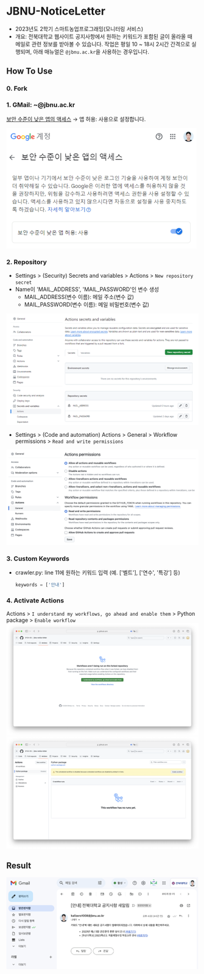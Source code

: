 # JBNU-NoticeLetter
- 2023년도 2학기 스마트농업프로그래밍(모니터링 서비스)
- 개요: 전북대학교 웹사이트 공지사항에서 원하는 키워드가 포함된 글이 올라올 때 메일로 관련 정보를 받아볼 수 있습니다. 작업은 평일 10 ~ 18시 2시간 간격으로 실행되며, 아래 매뉴얼은 `@jbnu.ac.kr`을 사용하는 경우입니다.

## How To Use  
### 0. Fork
### 1. GMail: ~@jbnu.ac.kr

[보안 수준이 낮은 앱의 액세스](https://myaccount.google.com/lesssecureapps?pli=1&rapt=AEjHL4PZOeH6jzDHnTrdcpZ50qdFHgN6WEJmb5muJvWQP3DuLHQx5-M0abBYO6Jy1kx119Iu_cjOYxHbYej7So53JyXUaw29CQ) &rarr; 앱 허용: 사용으로 설정합니다.

<img src='./asset/google.png' width=500/>

### 2. Repository
- Settings > (Security) Secrets and variables > Actions > ```New repository secret```
- Name이 'MAIL_ADDRESS', 'MAIL_PASSWORD'인 변수 생성
  - MAIL_ADDRESS(변수 이름): 메일 주소(변수 값)
  - MAIL_PASSWORD(변수 이름): 메일 비밀번호(변수 값)
  
![](./asset/secret.png)

- Settings > (Code and automation) Actions > General > Workflow permissions > ```Read and write permissions```

![](./asset/permission.png)


### 3. Custom Keywords
- crawler.py: line 11에 원하는 키워드 입력 (예. ['벨트'], ['연수', '특강'] 등)

  ```python
  keywords = ['안내']
  ```
  
### 4. Activate Actions
Actions > ```I understand my workflows, go ahead and enable them``` > Python package > ```Enable workflow```
![](./asset/actions.png)
![](./asset/workflow.png)

## Result
![](./asset/result.png)
